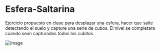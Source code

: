 # Esfera-Saltarina
Ejercicio propuesto en clase para desplazar una esfera, hacer que salte detectando el suelo y capture una serie de cubos. El nivel se completara cuando sean capturados todos los cubitos.

![image](https://user-images.githubusercontent.com/105362206/202154885-8451d7cc-9652-48f7-9fbc-b64a92f014d8.png)
